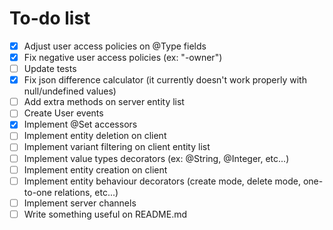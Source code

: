 # To-do list

- [X] Adjust user access policies on @Type fields
- [X] Fix negative user access policies (ex: "-owner")
- [ ] Update tests
- [X] Fix json difference calculator (it currently doesn't work properly with null/undefined values)
- [ ] Add extra methods on server entity list
- [ ] Create User events
- [X] Implement @Set accessors
- [ ] Implement entity deletion on client
- [ ] Implement variant filtering on client entity list
- [ ] Implement value types decorators (ex: @String, @Integer, etc...)
- [ ] Implement entity creation on client
- [ ] Implement entity behaviour decorators (create mode, delete mode, one-to-one relations, etc...)
- [ ] Implement server channels
- [ ] Write something useful on README.md